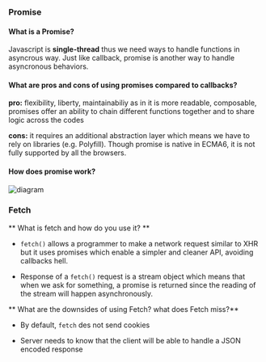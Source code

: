 ### Promise 
#### What is a Promise?
Javascript is **single-thread** thus we need ways to handle functions in asyncrous way. Just like callback, promise is another way to handle asyncronous behaviors.




#### What are pros and cons of using promises compared to callbacks? 
**pro:** flexibility, liberty, maintainabiliy as in it is more readable,
composable, promises  offer an ability to chain different functions together and to share logic across the codes 

**cons:** it requires an additional abstraction layer which means we have to rely on libraries (e.g. Polyfill).
 Though promise is native in ECMA6, it is not fully supported by all the browsers.
#### How does promise work?

 ![diagram](https://files.gitter.im/sajedazoabi/Xb9H/thumb/Screenshot-from-2017-08-21-16-09-35.png)
 


### Fetch 
** What is fetch and how do you use it? **

+ ```fetch()```  allows a programmer to make a network request similar to XHR but it uses promises which enable a simpler and cleaner API, avoiding callbacks hell.

+ Response of a ```fetch()``` request is a stream object which means that when we ask for something, a promise is returned since the reading of the stream will happen asynchronously.  
 
** What are the downsides of using Fetch? what does Fetch miss?** 

+ By default, ```fetch``` des not send cookies 
 
+ Server needs to know that the client will be able to handle a JSON encoded response 

 


